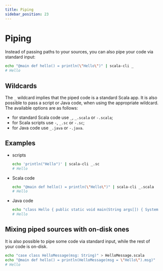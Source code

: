 ```yaml
---
title: Piping
sidebar_position: 23
---
```


# Piping

Instead of passing paths to your sources, you can also pipe your code via standard input:
```bash
echo "@main def hello() = println(\"Hello\")" | scala-cli _
# Hello
```

## Wildcards
The `_` wildcard implies that the piped code is a standard Scala app.
It is also possible to pass a script or Java code, when using the appropriate wildcard.
The available options are as follows:
- for standard Scala code use `_`, `_.scala` or `-.scala`;
- for Scala scripts use `-`, `_.sc` or `-.sc`;
- for Java code use `_.java` or `-.java`.

## Examples
- scripts
  ```bash
  echo 'println("Hello")' | scala-cli _.sc
  # Hello
  ```
- Scala code
  ```bash
  echo "@main def hello() = println(\"Hello\")" | scala-cli _.scala
  # Hello
  ```
- Java code
  ```bash
  echo "class Hello { public static void main(String args[]) { System.out.println(\"Hello\"); } }" | scala-cli _.java
  # Hello
  ```

## Mixing piped sources with on-disk ones
It is also possible to pipe some code via standard input, while the rest of your code is on-disk.
```bash
echo "case class HelloMessage(msg: String)" > HelloMessage.scala
echo "@main def hello() = println(HelloMessage(msg = \"Hello\").msg)" | scala-cli _ HelloMessage.scala
# Hello
```
